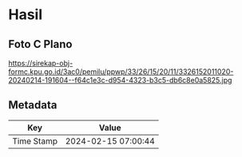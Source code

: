 # Hasil

## Foto C Plano

https://sirekap-obj-formc.kpu.go.id/3ac0/pemilu/ppwp/33/26/15/20/11/3326152011020-20240214-191604--f64c1e3c-d954-4323-b3c5-db6c8e0a5825.jpg


## Metadata

| Key        | Value               |
| ---------- | ------------------- |
| Time Stamp | 2024-02-15 07:00:44 |



